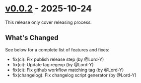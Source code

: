 # [v0.0.2](https://github.com/Lord-Y/rafty/releases/tag/v0.0.2) - 2025-10-24

This release only cover releasing process.

## What's Changed

See below for a complete list of features and fixes:
 * fix(ci): Fix publish release step (by @Lord-Y)
 * fix(ci): Update tag regexp (by @Lord-Y)
 * fix(ci): Fix github workflow matching tag (by @Lord-Y)
 * fix(changelog): Fix changelog script generator (by @Lord-Y)

